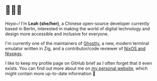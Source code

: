 # 👋👩‍💻

*Heya~!* I'm **Leah (she/her)**, a Chinese open-source developer currently based in Berlin, interested in making the world of digital technology and design more accessible and inclusive for everyone.

I'm currently one of the maintainers of [Ghostty](https://ghostty.org), a new, modern terminal emulator written in Zig, and a contributor/code reviewer of [NixOS and Nixpkgs](https://github.com/NixOS/nixpkgs).

I like to keep my profile page on GitHub brief as I often forget that it even exists. You can find out more about me on [my personal website](https://pluie.me/), which might contain more up-to-date information 💜

